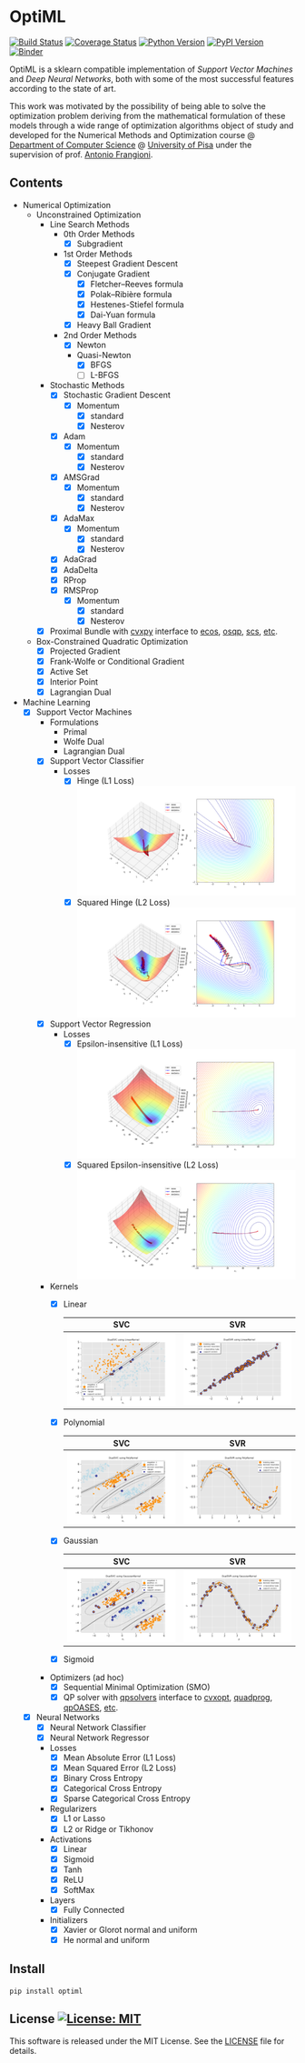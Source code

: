 # OptiML
[![Build Status](https://travis-ci.com/dmeoli/optiml.svg?branch=master)](https://travis-ci.com/dmeoli/optiml) 
[![Coverage Status](https://coveralls.io/repos/github/dmeoli/optiml/badge.svg?branch=master)](https://coveralls.io/github/dmeoli/optiml?branch=master) 
[![Python Version](https://img.shields.io/badge/python-3.6%20%7C%203.7%20%7C%203.8%20%7C%203.9-blue)](https://img.shields.io/badge/python-3.6%20%7C%203.7%20%7C%203.8%20%7C%203.9-blue) 
[![PyPI Version](https://img.shields.io/pypi/v/optiml.svg?color=blue)](https://pypi.org/project/optiml/)
[![Binder](https://mybinder.org/badge_logo.svg)](https://mybinder.org/v2/gh/dmeoli/optiml/master)

OptiML is a sklearn compatible implementation of *Support Vector Machines* and *Deep Neural Networks*, 
both with some of the most successful features according to the state of art.

This work was motivated by the possibility of being able to solve the optimization problem deriving from the mathematical 
formulation of these models through a wide range of optimization algorithms object of study and developed for the 
Numerical Methods and Optimization course  @ [Department of Computer Science](https://www.di.unipi.it/en/) @ 
[University of Pisa](https://www.unipi.it/index.php/english) under the supervision of prof. [Antonio Frangioni](http://pages.di.unipi.it/frangio/).

## Contents

- Numerical Optimization
    - Unconstrained Optimization
        - Line Search Methods
            - 0th Order Methods
                - [x] Subgradient
            - 1st Order Methods
                - [x] Steepest Gradient Descent
                - [x] Conjugate Gradient
                    - [x] Fletcher–Reeves formula
                    - [x] Polak–Ribière formula
                    - [x] Hestenes-Stiefel formula
                    - [x] Dai-Yuan formula
                - [x] Heavy Ball Gradient
            - 2nd Order Methods
                - [x] Newton
                - Quasi-Newton
                    - [x] BFGS
                    - [ ] L-BFGS
        - Stochastic Methods
            - [x] Stochastic Gradient Descent
                - [x] Momentum
                    - [x] standard
                    - [x] Nesterov
            - [x] Adam
                - [x] Momentum
                    - [x] standard
                    - [x] Nesterov
            - [x] AMSGrad
                - [x] Momentum
                    - [x] standard
                    - [x] Nesterov
            - [x] AdaMax
                - [x] Momentum
                    - [x] standard
                    - [x] Nesterov
            - [x] AdaGrad
            - [x] AdaDelta
            - [x] RProp
            - [x] RMSProp
                - [x] Momentum
                    - [x] standard
                    - [x] Nesterov
        - [x] Proximal Bundle with [cvxpy](https://github.com/cvxgrp/cvxpy) interface to 
          [ecos](https://github.com/embotech/ecos), [osqp](https://github.com/oxfordcontrol/osqp), 
          [scs](https://github.com/cvxgrp/scs), [etc](https://www.cvxpy.org/tutorial/advanced/index.html#choosing-a-solver).
    - Box-Constrained Quadratic Optimization
        - [x] Projected Gradient
        - [x] Frank-Wolfe or Conditional Gradient
        - [x] Active Set
        - [x] Interior Point
        - [x] Lagrangian Dual

- Machine Learning
    - [x] Support Vector Machines
        - Formulations
            - Primal
            - Wolfe Dual
            - Lagrangian Dual
        - [x] Support Vector Classifier
            - Losses
                - [x] Hinge (L1 Loss) ![l1_svc_loss](notebooks/optimization/tex/img/l1_svc_loss.png)
                - [x] Squared Hinge (L2 Loss) ![l2_svc_loss](notebooks/optimization/tex/img/l2_svc_loss.png)
        - [x] Support Vector Regression
            - Losses
                - [x] Epsilon-insensitive (L1 Loss) ![l1_svr_loss](notebooks/optimization/tex/img/l1_svr_loss.png)
                - [x] Squared Epsilon-insensitive (L2 Loss) ![l2_svr_loss](notebooks/optimization/tex/img/l2_svr_loss.png)
        - Kernels
            - [x] Linear
                
                | SVC          | SVR          |
                |    :----:    |    :----:    |
                | ![linear_dual_l1_svc_hyperplane](notebooks/optimization/tex/img/linear_dual_l1_svc_hyperplane.png) | ![linear_dual_l1_svc_hyperplane](notebooks/optimization/tex/img/linear_dual_l1_svr_hyperplane.png) |
                
            - [x] Polynomial
                 
                | SVC          | SVR          |
                |    :----:    |    :----:    |
                | ![linear_dual_l1_svc_hyperplane](notebooks/optimization/tex/img/poly_dual_l1_svc_hyperplane.png) | ![linear_dual_l1_svc_hyperplane](notebooks/optimization/tex/img/poly_dual_l1_svr_hyperplane.png) |              
                
            - [x] Gaussian
                
                | SVC          | SVR          |
                |    :----:    |    :----:    |
                | ![linear_dual_l1_svc_hyperplane](notebooks/optimization/tex/img/gaussian_dual_l1_svc_hyperplane.png) | ![linear_dual_l1_svc_hyperplane](notebooks/optimization/tex/img/gaussian_dual_l1_svr_hyperplane.png) |
                
            - [x] Sigmoid
        - Optimizers (ad hoc)
            - [x] Sequential Minimal Optimization (SMO)
            - [x] QP solver with [qpsolvers](https://github.com/stephane-caron/qpsolvers) interface to 
            [cvxopt](https://github.com/cvxopt/cvxopt), [quadprog](https://github.com/rmcgibbo/quadprog), 
            [qpOASES](https://github.com/coin-or/qpOASES), [etc](https://github.com/stephane-caron/qpsolvers#solvers).
    - [x] Neural Networks
        - [x] Neural Network Classifier
        - [x] Neural Network Regressor
        - Losses
            - [x] Mean Absolute Error (L1 Loss)
            - [x] Mean Squared Error (L2 Loss)
            - [x] Binary Cross Entropy
            - [x] Categorical Cross Entropy
            - [x] Sparse Categorical Cross Entropy
        - Regularizers
            - [x] L1 or Lasso
            - [x] L2 or Ridge or Tikhonov
        - Activations
            - [x] Linear
            - [x] Sigmoid
            - [x] Tanh
            - [x] ReLU
            - [x] SoftMax
        - Layers
            - [x] Fully Connected
        - Initializers
            - [x] Xavier or Glorot normal and uniform
            - [x] He normal and uniform

## Install

```
pip install optiml
```

## License [![License: MIT](https://img.shields.io/badge/License-MIT-yellow.svg)](https://opensource.org/licenses/MIT)

This software is released under the MIT License. See the [LICENSE](LICENSE) file for details.
